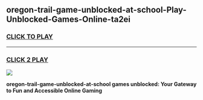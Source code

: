 
## oregon-trail-game-unblocked-at-school-Play-Unblocked-Games-Online-ta2ei
<h3>
<a href="https://premium76.site?title=oregon-trail-game-unblocked-at-school&ref=24A">CLICK TO PLAY</a></h3>
<hr>

<h3>
<a href="https://premium76.site?title=oregon-trail-game-unblocked-at-school&ref=24A">CLICK 2 PLAY</a>
  
</h3>

<a href="https://premium76.site?title=oregon-trail-game-unblocked-at-school&ref=24A"><img src="https://clearcache.store/games.png"></a>


**oregon-trail-game-unblocked-at-school games unblocked: Your Gateway to Fun and Accessible Online Gaming**
